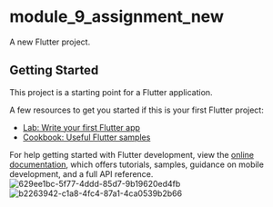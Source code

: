 # module_9_assignment_new

A new Flutter project.

## Getting Started

This project is a starting point for a Flutter application.

A few resources to get you started if this is your first Flutter project:

- [Lab: Write your first Flutter app](https://docs.flutter.dev/get-started/codelab)
- [Cookbook: Useful Flutter samples](https://docs.flutter.dev/cookbook)

For help getting started with Flutter development, view the
[online documentation](https://docs.flutter.dev/), which offers tutorials,
samples, guidance on mobile development, and a full API reference.
![629ee1bc-5f77-4ddd-85d7-9b19620ed4fb](https://github.com/MosharofHossain1998/module_9_assignment_new/assets/75781770/2f831241-2249-427f-b6a6-dc0f96036aa4)
![b2263942-c1a8-4fc4-87a1-4ca0539b2b66](https://github.com/MosharofHossain1998/module_9_assignment_new/assets/75781770/3fb0ab43-c956-42de-b236-8c852f30d47c)
